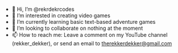 - 👋 Hi, I’m @rekrdekrcodes
- 👀 I’m interested in creating video games
- 🌱 I’m currently learning basic text-based adventure games
- 💞️ I’m looking to collaborate on nothing at the moment
- 📫 How to reach me: Leave a comment on my YouTube channel (rekker_dekker), or send an email to therekkerdekker@gmail.com

<!---
rekrdekrcodes/rekrdekrcodes is a ✨ special ✨ repository because its `README.md` (this file) appears on your GitHub profile.
You can click the Preview link to take a look at your changes.
--->
